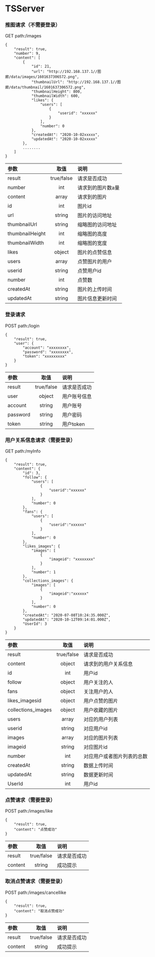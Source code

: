 # TSServer


### 推图请求（不需要登录）
GET
path:/images
```
{
    "result": true,
    "number": 9,
    "content": [
        {
            "id": 21,
            "url": "http://192.168.137.1//图廊/data/images/1601637306572.png",
            "thumbnailUrl": "http://192.168.137.1//图廊/data/thumbnail/1601637306572.png",
            "thumbnailHeight": 800,
            "thumbnailWidth": 600,
            "likes": {
                "users": [
                    {
                        "userid": "xxxxxx"
                    }
                ],
                "number": 0
            },
            "createdAt": "2020-10-02xxxxx",
            "updatedAt": "2020-10-02xxxxx"
        },
        ........
    ]
}
```
| 参数 | 取值 | 说明 |
| :---- | :----: | :---- |
| result | true/false | 请求是否成功 |
| number | int | 请求到的图片数a量 |
| content | array | 请求到的图片 |
| id | int | 图片id |
| url | string | 图片的访问地址 |
| thumbnailUrl | string | 缩略图的访问地址 |
| thumbnailHeight | int | 缩略图的高度 |
| thumbnailWidth | int | 缩略图的宽度 |
| likes | object | 图片的点赞信息 |
| users | array | 点赞图片的用户 |
| userid | string | 点赞用户id |
| number | int | 点赞数 |
| createdAt | string | 图片的上传时间 |
| updatedAt | string | 图片信息更新时间 |
### 登录请求
POST
path:/login
```
{
    "result": true,
    "user": {
        "account": "xxxxxxxx",
        "password": "xxxxxxxx",
        "token": "xxxxxxxxx"
    }
}
```
| 参数 | 取值 | 说明 |
| :---- | :----: | :---- |
| result | true/false | 请求是否成功 |
| user | object | 用户账号信息 |
| account | string | 用户账号 |
| password | string | 用户密码 |
| token | string | 用户token |

### 用户关系信息请求（需要登录）
GET
path:/myInfo
```
{
    "result": true,
    "content": {
        "id": 3,
        "follow": {
            "users": [
                {
                    "userid":"xxxxxx"
                }
            ],
            "number": 0
        },
        "fans": {
            "users": [
                {
                    "userid":"xxxxxx"
                }
            ],
            "number": 0
        },
        "likes_images": {
            "images": [
                {
                    "imageid": "xxxxxxxx"
                }
            ],
            "number": 1
        },
        "collections_images": {
            "images": [
                {
                    "imageid":"xxxxxx"
                }
            ],
            "number": 0
        },
        "createdAt": "2020-07-08T10:24:35.000Z",
        "updatedAt": "2020-10-12T09:14:01.000Z",
        "UserId": 3
    }
}
```
| 参数 | 取值 | 说明 |
| :---- | :----: | :---- |
| result | true/false | 请求是否成功 |
| content | object | 请求到的用户关系信息 |
| id | int | 用户id |
| follow | object | 用户关注的人 |
| fans | object | 关注用户的人 |
| likes_imagesid | object | 用户点赞的图片 |
| collections_images | object | 用户收藏的图片 |
| users | array | 对应的用户列表 |
| userid | string | 对应用户id |
| images | array | 对应的图片列表 |
| imageid | string | 对应图片id |
| number | int | 对应用户或者图片列表的总数 |
| createdAt | string | 数据上传时间 |
| updatedAt | string | 数据更新时间 |
| UserId | int | 用户id |
### 点赞请求（需要登录）
POST
path:/images/like
```
{
    "result": true,
    "content": "点赞成功"
}
```
| 参数 | 取值 | 说明 |
| :---- | :----: | :---- |
| result | true/false | 请求是否成功 |
| content | string | 成功提示 |
### 取消点赞请求（需要登录）
POST
path:/images/cancellike
```
{
    "result": true,
    "content": "取消点赞成功"
}
```
| 参数 | 取值 | 说明 |
| :---- | :----: | :---- |
| result | true/false | 请求是否成功 |
| content | string | 成功提示 |
